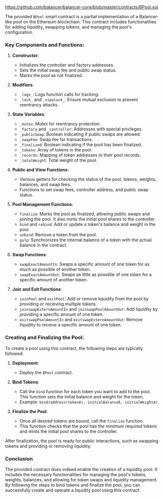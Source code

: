 https://github.com/balancer/balancer-core/blob/master/contracts/BPool.sol

The provided `BPool` smart contract is a partial implementation of a Balancer-like pool on the Ethereum blockchain. This contract includes functionalities for adding liquidity, swapping tokens, and managing the pool's configuration. 

### Key Components and Functions:

1. **Constructor**:
   - Initializes the controller and factory addresses.
   - Sets the initial swap fee and public swap status.
   - Marks the pool as not finalized.

2. **Modifiers**:
   - `_logs_`: Logs function calls for tracking.
   - `_lock_` and `_viewlock_`: Ensure mutual exclusion to prevent reentrancy attacks.

3. **State Variables**:
   - `_mutex`: Mutex for reentrancy protection.
   - `_factory` and `_controller`: Addresses with special privileges.
   - `_publicSwap`: Boolean indicating if public swaps are allowed.
   - `_swapFee`: Swap fee for transactions.
   - `_finalized`: Boolean indicating if the pool has been finalized.
   - `_tokens`: Array of tokens in the pool.
   - `_records`: Mapping of token addresses to their pool records.
   - `_totalWeight`: Total weight of the pool.

4. **Public and View Functions**:
   - Various getters for checking the status of the pool, tokens, weights, balances, and swap fees.
   - Functions to set swap fees, controller address, and public swap status.

5. **Pool Management Functions**:
   - `finalize`: Marks the pool as finalized, allowing public swaps and joining the pool. It also mints the initial pool shares to the controller.
   - `bind` and `rebind`: Add or update a token's balance and weight in the pool.
   - `unbind`: Remove a token from the pool.
   - `gulp`: Synchronizes the internal balance of a token with the actual balance in the contract.

6. **Swap Functions**:
   - `swapExactAmountIn`: Swaps a specific amount of one token for as much as possible of another token.
   - `swapExactAmountOut`: Swaps as little as possible of one token for a specific amount of another token.

7. **Join and Exit Functions**:
   - `joinPool` and `exitPool`: Add or remove liquidity from the pool by providing or receiving multiple tokens.
   - `joinswapExternAmountIn` and `joinswapPoolAmountOut`: Add liquidity by providing a specific amount of one token.
   - `exitswapPoolAmountIn` and `exitswapExternAmountOut`: Remove liquidity to receive a specific amount of one token.

### Creating and Finalizing the Pool:

To create a pool using this contract, the following steps are typically followed:

1. **Deployment**:
   - Deploy the `BPool` contract.

2. **Bind Tokens**:
   - Call the `bind` function for each token you want to add to the pool. This function sets the initial balance and weight for the token.
   - Example: `bind(address(tokenA), initialBalanceA, initialWeightA)`.

3. **Finalize the Pool**:
   - Once all desired tokens are bound, call the `finalize` function.
   - This function checks that the pool has the minimum required tokens and mints the initial pool shares to the controller.

After finalization, the pool is ready for public interactions, such as swapping tokens and providing or removing liquidity.

### Conclusion

The provided contract does indeed enable the creation of a liquidity pool. It includes the necessary functionalities for managing the pool's tokens, weights, balances, and allowing for token swaps and liquidity management. By following the steps to bind tokens and finalize the pool, you can successfully create and operate a liquidity pool using this contract.
